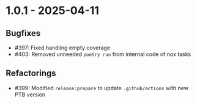 # 1.0.1 - 2025-04-11

## Bugfixes

* #397: Fixed handling empty coverage
* #403: Removed unneeded `poetry run` from internal code of nox tasks

## Refactorings

* #399: Modified `release:prepare` to update `.github/actions` with new PTB version
